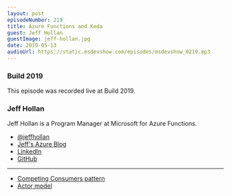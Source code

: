 ```yaml
---
layout: post
episodeNumber: 219
title: Azure Functions and Keda
guest: Jeff Hollan
guestImage: jeff-hollan.jpg
date: 2019-05-13
audioUrl: https://static.msdevshow.com/episodes/msdevshow_0219.mp3
--- 
```


### Build 2019

This episode was recorded live at Build 2019. 

### Jeff Hollan 

Jeff Hollan is a Program Manager at Microsoft for Azure Functions.

 - [@jeffhollan](https://twitter.com/jeffhollan)
 - [Jeff's Azure Blog](https://azure.microsoft.com/en-us/blog/author/jehollan/)
 - [LinkedIn](https://www.linkedin.com/in/jeffhollan/)
 - [GitHub](https://github.com/jeffhollan)

--------------------------------------------------------------

 - [Competing Consumers pattern](https://docs.microsoft.com/en-us/azure/architecture/patterns/competing-consumers)
 - [Actor model](https://en.wikipedia.org/wiki/Actor_model)
